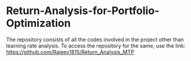# Return-Analysis-for-Portfolio-Optimization
The repository consists of all the codes involved in the project other than learning rate analysis. To access the repository for the same, use the link:
https://github.com/Rajeev1815/Return_Analysis_MTP
